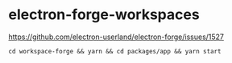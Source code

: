# electron-forge-workspaces
https://github.com/electron-userland/electron-forge/issues/1527

`cd workspace-forge && yarn && cd packages/app && yarn start`
